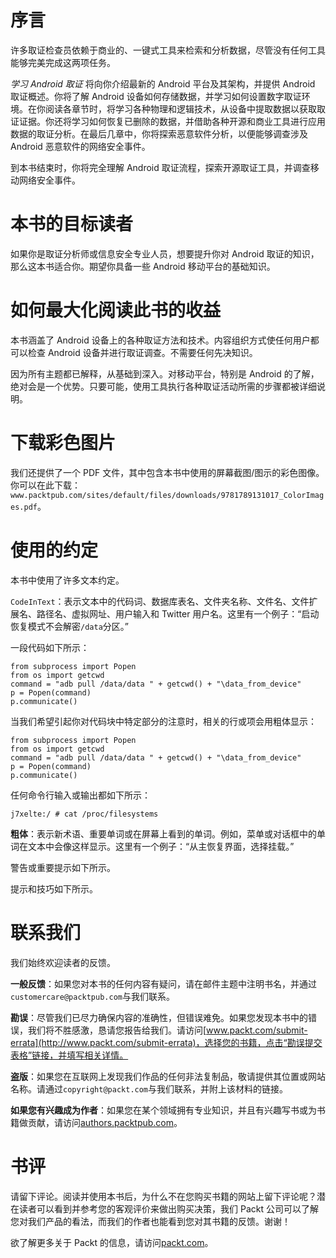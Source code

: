 # 序言

许多取证检查员依赖于商业的、一键式工具来检索和分析数据，尽管没有任何工具能够完美完成这两项任务。

*学习 Android 取证* 将向你介绍最新的 Android 平台及其架构，并提供 Android 取证概述。你将了解 Android 设备如何存储数据，并学习如何设置数字取证环境。在你阅读各章节时，将学习各种物理和逻辑技术，从设备中提取数据以获取取证证据。你还将学习如何恢复已删除的数据，并借助各种开源和商业工具进行应用数据的取证分析。在最后几章中，你将探索恶意软件分析，以便能够调查涉及 Android 恶意软件的网络安全事件。

到本书结束时，你将完全理解 Android 取证流程，探索开源取证工具，并调查移动网络安全事件。

# 本书的目标读者

如果你是取证分析师或信息安全专业人员，想要提升你对 Android 取证的知识，那么这本书适合你。期望你具备一些 Android 移动平台的基础知识。

# 如何最大化阅读此书的收益

本书涵盖了 Android 设备上的各种取证方法和技术。内容组织方式使任何用户都可以检查 Android 设备并进行取证调查。不需要任何先决知识。

因为所有主题都已解释，从基础到深入。对移动平台，特别是 Android 的了解，绝对会是一个优势。只要可能，使用工具执行各种取证活动所需的步骤都被详细说明。

# 下载彩色图片

我们还提供了一个 PDF 文件，其中包含本书中使用的屏幕截图/图示的彩色图像。你可以在此下载：`www.packtpub.com/sites/default/files/downloads/9781789131017_ColorImages.pdf`。

# 使用的约定

本书中使用了许多文本约定。

`CodeInText`：表示文本中的代码词、数据库表名、文件夹名称、文件名、文件扩展名、路径名、虚拟网址、用户输入和 Twitter 用户名。这里有一个例子：“启动恢复模式不会解密`/data`分区。”

一段代码如下所示：

```
from subprocess import Popen
from os import getcwd
command = "adb pull /data/data " + getcwd() + "\data_from_device"
p = Popen(command)
p.communicate()
```

当我们希望引起你对代码块中特定部分的注意时，相关的行或项会用粗体显示：

```
from subprocess import Popen
from os import getcwd
command = "adb pull /data/data " + getcwd() + "\data_from_device"
p = Popen(command)
p.communicate()
```

任何命令行输入或输出都如下所示：

```
j7xelte:/ # cat /proc/filesystems
```

**粗体**：表示新术语、重要单词或在屏幕上看到的单词。例如，菜单或对话框中的单词在文本中会像这样显示。这里有一个例子：“从主恢复界面，选择挂载。”

警告或重要提示如下所示。

提示和技巧如下所示。

# 联系我们

我们始终欢迎读者的反馈。

**一般反馈**：如果您对本书的任何内容有疑问，请在邮件主题中注明书名，并通过`customercare@packtpub.com`与我们联系。

**勘误**：尽管我们已尽力确保内容的准确性，但错误难免。如果您发现本书中的错误，我们将不胜感激，恳请您报告给我们。请访问[www.packt.com/submit-errata](http://www.packt.com/submit-errata)，选择您的书籍，点击“勘误提交表格”链接，并填写相关详情。

**盗版**：如果您在互联网上发现我们作品的任何非法复制品，敬请提供其位置或网站名称。请通过`copyright@packt.com`与我们联系，并附上该材料的链接。

**如果您有兴趣成为作者**：如果您在某个领域拥有专业知识，并且有兴趣写书或为书籍做贡献，请访问[authors.packtpub.com](http://authors.packtpub.com/)。

# 书评

请留下评论。阅读并使用本书后，为什么不在您购买书籍的网站上留下评论呢？潜在读者可以看到并参考您的客观评价来做出购买决策，我们 Packt 公司可以了解您对我们产品的看法，而我们的作者也能看到您对其书籍的反馈。谢谢！

欲了解更多关于 Packt 的信息，请访问[packt.com](http://www.packt.com/)。
